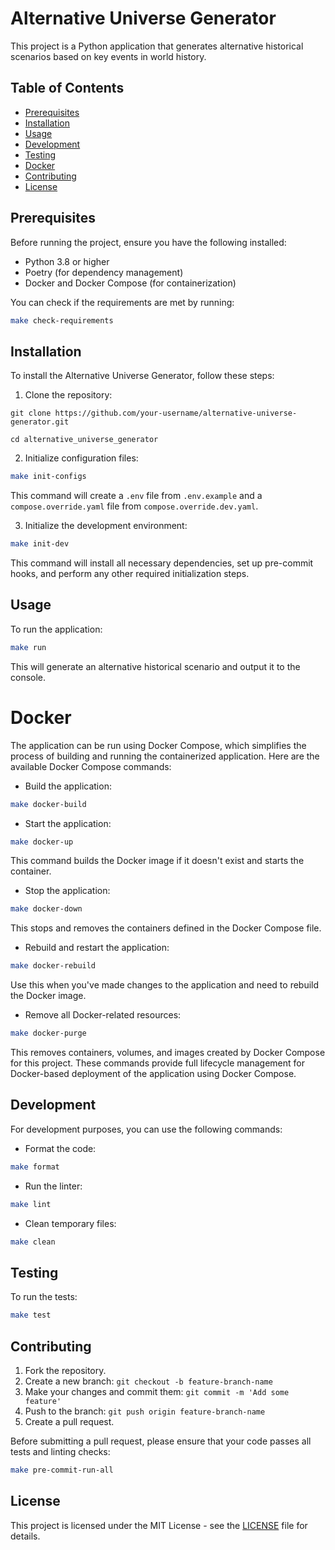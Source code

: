 # Alternative Universe Generator

This project is a Python application that generates alternative historical scenarios based on key events in world history.

## Table of Contents

- [Prerequisites](#prerequisites)
- [Installation](#installation)
- [Usage](#usage)
- [Development](#development)
- [Testing](#testing)
- [Docker](#docker)
- [Contributing](#contributing)
- [License](#license)

## Prerequisites

Before running the project, ensure you have the following installed:
- Python 3.8 or higher
- Poetry (for dependency management)
- Docker and Docker Compose (for containerization)

You can check if the requirements are met by running:

```bash
make check-requirements
````

## Installation

To install the Alternative Universe Generator, follow these steps:

1. Clone the repository:
```
git clone https://github.com/your-username/alternative-universe-generator.git
```
```
cd alternative_universe_generator
```

2. Initialize configuration files:
```bash
make init-configs
```
This command will create a `.env` file from `.env.example` and a `compose.override.yaml` file from `compose.override.dev.yaml`.

3. Initialize the development environment:
```bash
make init-dev
```
This command will install all necessary dependencies, set up pre-commit hooks, and perform any other required initialization steps.

## Usage

To run the application:
```bash
make run
```
This will generate an alternative historical scenario and output it to the console.

# Docker

The application can be run using Docker Compose, which simplifies the process of building and running the containerized application. Here are the available Docker Compose commands:

- Build the application:
```bash
make docker-build
```
- Start the application:
```bash
make docker-up
```
This command builds the Docker image if it doesn't exist and starts the container.

- Stop the application:
```bash
make docker-down
```
This stops and removes the containers defined in the Docker Compose file.
- Rebuild and restart the application:
```bash
make docker-rebuild
```
Use this when you've made changes to the application and need to rebuild the Docker image.
- Remove all Docker-related resources:
```bash
make docker-purge
```
This removes containers, volumes, and images created by Docker Compose for this project.
These commands provide full lifecycle management for Docker-based deployment of the application using Docker Compose.

## Development

For development purposes, you can use the following commands:
- Format the code:
```bash
make format
```
- Run the linter:
```bash
make lint
```
- Clean temporary files:
```bash
make clean
```
## Testing

To run the tests:
```bash
make test
```

## Contributing

1. Fork the repository.
2. Create a new branch: `git checkout -b feature-branch-name`
3. Make your changes and commit them: `git commit -m 'Add some feature'`
4. Push to the branch: `git push origin feature-branch-name`
5. Create a pull request.

Before submitting a pull request, please ensure that your code passes all tests and linting checks:

```bash
make pre-commit-run-all
```

## License

This project is licensed under the MIT License - see the [LICENSE](LICENSE) file for details.

